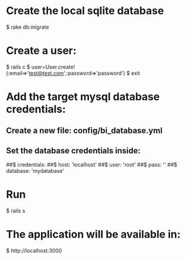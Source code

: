 # Create the local sqlite database
$ rake db:migrate

# Create a user:
$ rails c
$ user=User.create!(:email=>'test@test.com',:password=>'password')
$ exit

# Add the target mysql database credentials:
## Create a new file: config/bi_database.yml
## Set the database credentials inside:
##$ credentials:
##$   host: 'localhost'
##$   user: 'root'
##$   pass: ''
##$   database: 'mydatabase'

# Run
$ rails s

# The application will be available in:
$ http://localhost:3000
